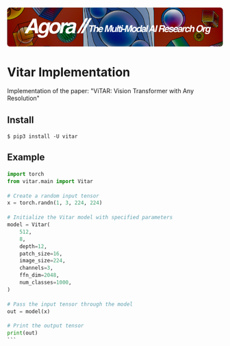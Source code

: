 [![Multi-Modality](agorabanner.png)](https://discord.gg/qUtxnK2NMf)

# Vitar Implementation
Implementation of the paper: "ViTAR: Vision Transformer with Any Resolution"

## Install

```
$ pip3 install -U vitar
```

## Example
````python
import torch
from vitar.main import Vitar

# Create a random input tensor
x = torch.randn(1, 3, 224, 224)

# Initialize the Vitar model with specified parameters
model = Vitar(
    512,
    8,
    depth=12,
    patch_size=16,
    image_size=224,
    channels=3,
    ffn_dim=2048,
    num_classes=1000,
)

# Pass the input tensor through the model
out = model(x)

# Print the output tensor
print(out)
```
